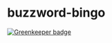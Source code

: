 # buzzword-bingo

[![Greenkeeper badge](https://badges.greenkeeper.io/rkmarks/buzzword-bingo.svg)](https://greenkeeper.io/)